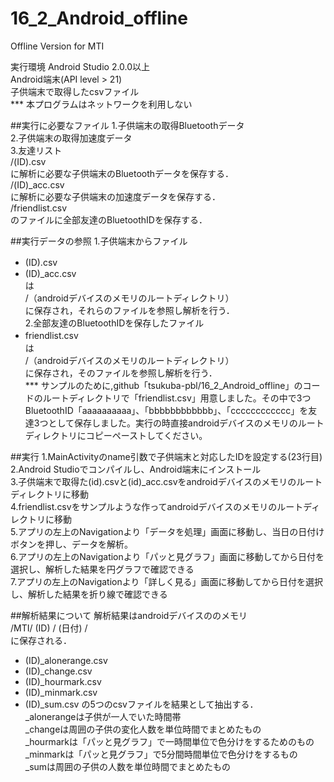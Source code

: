 # 16_2_Android_offline
Offline Version for MTI

実行環境
Android Studio 2.0.0以上</br>
Android端末(API level > 21)</br>
子供端末で取得したcsvファイル</br>
*** 本プログラムはネットワークを利用しない</br>

##実行に必要なファイル
1.子供端末の取得Bluetoothデータ</br>
2.子供端末の取得加速度データ</br>
3.友達リスト</br>
/(ID).csv</br>
に解析に必要な子供端末のBluetoothデータを保存する．</br>
/(ID)_acc.csv</br>
に解析に必要な子供端末の加速度データを保存する．</br>
/friendlist.csv</br>
のファイルに全部友達のBluetoothIDを保存する．</br>

##実行データの参照
1.子供端末からファイル</br>
* (ID).csv　</br>
* (ID)_acc.csv</br>
は</br>
/（androidデバイスのメモリのルートディレクトリ）</br>
に保存され，それらのファイルを参照し解析を行う．</br>
2.全部友達のBluetoothIDを保存したファイル</br>
* friendlist.csv　</br>
は</br>
/（androidデバイスのメモリのルートディレクトリ）</br>
に保存され，そのファイルを参照し解析を行う．</br>
*** サンプルのために,github「tsukuba-pbl/16_2_Android_offline」のコードのルートディレクトリで「friendlist.csv」用意しました。その中で3つBluetoothID「aaaaaaaaaa」、「bbbbbbbbbbbb」、「cccccccccccc」を友達3つとして保存しました。実行の時直接androidデバイスのメモリのルートディレクトリにコピーペーストしてください。

##実行
1.MainActivityのname引数で子供端末と対応したIDを設定する(23行目)</br>
2.Android Studioでコンパイルし、Android端末にインストール</br>
3.子供端末で取得た(id).csvと(id)_acc.csvをandroidデバイスのメモリのルートディレクトリに移動</br>
4.friendlist.csvをサンプルような作ってandroidデバイスのメモリのルートディレクトリに移動</br>
5.アプリの左上のNavigationより「データを処理」画面に移動し、当日の日付けボタンを押し、データを解析。</br>
6.アプリの左上のNavigationより「パッと見グラフ」画面に移動してから日付を選択し、解析した結果を円グラフで確認できる</br>
7.アプリの左上のNavigationより「詳しく見る」画面に移動してから日付を選択し、解析した結果を折り線で確認できる</br>

##解析結果について
解析結果はandroidデバイスののメモリ</br>
/MTI/ (ID) / (日付) /　</br>
に保存される．</br>
* (ID)_alonerange.csv
* (ID)_change.csv
* (ID)_hourmark.csv
* (ID)_minmark.csv
* (ID)_sum.csv
の5つのcsvファイルを結果として抽出する．</br>
_alonerangeは子供が一人でいた時間帯</br>
_changeは周囲の子供の変化人数を単位時間でまとめたもの</br>
_hourmarkは「パッと見グラフ」で一時間単位で色分けをするためのもの</br>
_minmarkは「パッと見グラフ」で5分間時間単位で色分けをするもの</br>
_sumは周囲の子供の人数を単位時間でまとめたもの</br>
